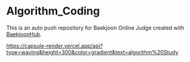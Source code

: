 # Algorithm_Coding
This is an auto push repository for Baekjoon Online Judge created with [BaekjoonHub](https://github.com/BaekjoonHub/BaekjoonHub).

https://capsule-render.vercel.app/api?type=waving&height=300&color=gradient&text=algorithm%20Study
